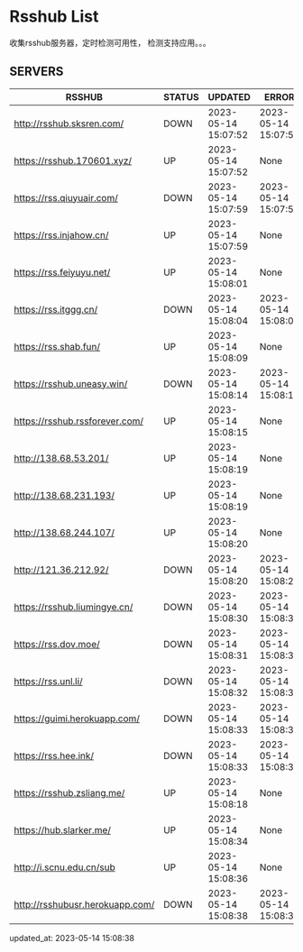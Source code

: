 # Rsshub List

收集rsshub服务器，定时检测可用性， 检测支持应用。。。


## SERVERS

|  RSSHUB   | STATUS  | UPDATED  | ERROR  | TWITTER |  
|  ----  | ----  | ----  | ----  | ---- |  
| http://rsshub.sksren.com/ | DOWN | 2023-05-14 15:07:52 | 2023-05-14 15:07:52 |  
| https://rsshub.170601.xyz/ | UP | 2023-05-14 15:07:52 | None |OK|  
| https://rss.qiuyuair.com/ | DOWN | 2023-05-14 15:07:59 | 2023-05-14 15:07:59 |  
| https://rss.injahow.cn/ | UP | 2023-05-14 15:07:59 | None ||  
| https://rss.feiyuyu.net/ | UP | 2023-05-14 15:08:01 | None |OK|  
| https://rss.itggg.cn/ | DOWN | 2023-05-14 15:08:04 | 2023-05-14 15:08:04 |  
| https://rss.shab.fun/ | UP | 2023-05-14 15:08:09 | None |OK|  
| https://rsshub.uneasy.win/ | DOWN | 2023-05-14 15:08:14 | 2023-05-14 15:08:14 |  
| https://rsshub.rssforever.com/ | UP | 2023-05-14 15:08:15 | None |OK|  
| http://138.68.53.201/ | UP | 2023-05-14 15:08:19 | None ||  
| http://138.68.231.193/ | UP | 2023-05-14 15:08:19 | None ||  
| http://138.68.244.107/ | UP | 2023-05-14 15:08:20 | None ||  
| http://121.36.212.92/ | DOWN | 2023-05-14 15:08:20 | 2023-05-14 15:08:20 |  
| https://rsshub.liumingye.cn/ | DOWN | 2023-05-14 15:08:30 | 2023-05-14 15:08:30 |  
| https://rss.dov.moe/ | DOWN | 2023-05-14 15:08:31 | 2023-05-14 15:08:31 |  
| https://rss.unl.li/ | DOWN | 2023-05-14 15:08:32 | 2023-05-14 15:08:32 |  
| https://guimi.herokuapp.com/ | DOWN | 2023-05-14 15:08:33 | 2023-05-14 15:08:33 |  
| https://rss.hee.ink/ | DOWN | 2023-05-14 15:08:33 | 2023-05-14 15:08:33 |  
| https://rsshub.zsliang.me/ | UP | 2023-05-14 15:08:18 | None |OK|  
| https://hub.slarker.me/ | UP | 2023-05-14 15:08:34 | None |OK|  
| http://i.scnu.edu.cn/sub | UP | 2023-05-14 15:08:36 | None ||  
| http://rsshubusr.herokuapp.com/ | DOWN | 2023-05-14 15:08:38 | 2023-05-14 15:08:38 |  
  

updated_at: 2023-05-14 15:08:38  

